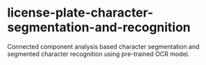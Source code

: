 # license-plate-character-segmentation-and-recognition
Connected component analysis based character segmentation and segmented character recognition using pre-trained OCR model.
